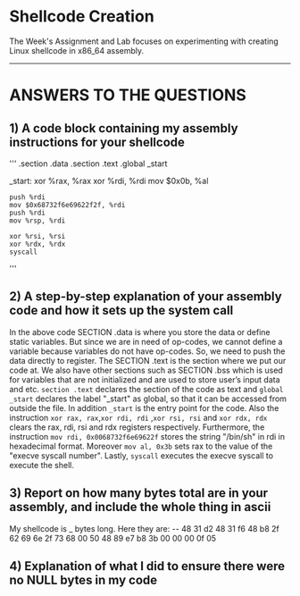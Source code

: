 # Shellcode Creation

The Week's Assignment and Lab focuses on experimenting with creating Linux shellcode in x86_64 assembly.

---

# ANSWERS TO THE QUESTIONS

## 1) A code block containing my assembly instructions for your shellcode

'''
.section .data
.section .text
    .global _start

_start:
    xor %rax, %rax
    xor %rdi, %rdi
    mov $0x0b, %al

    push %rdi
    mov $0x68732f6e69622f2f, %rdi
    push %rdi
    mov %rsp, %rdi

    xor %rsi, %rsi
    xor %rdx, %rdx
    syscall
'''

## 2) A step-by-step explanation of your assembly code and how it sets up the system call

In the above code SECTION .data is where you store the data or define static variables. But since we are in need of op-codes, we cannot define a variable because variables do not have op-codes. So, we need to push the data directly to register. The SECTION .text is the section where we put our code at. We also have other sections such as SECTION .bss which is used for variables that are not initialized and are used to store user’s input data and etc.
`section .text` declares the section of the code as text and `global _start` declares the label "_start" as global, so that it can be accessed from 
outside the file. In addition `_start` is the entry point for the code. Also the instruction `xor rax, rax`,`xor rdi, rdi` ,`xor rsi, rsi` and `xor rdx, rdx` clears the rax, rdi, rsi and rdx registers respectively. Furthermore, the instruction `mov rdi, 0x0068732f6e69622f` stores the string "/bin/sh" in rdi in hexadecimal format. Moreover `mov al, 0x3b` sets rax to the value of the "execve syscall number". Lastly, `syscall` executes the  execve syscall to execute the shell.



## 3) Report on how many bytes total are in your assembly, and include the whole thing in ascii

My shellcode is _ bytes long. Here they are: -- 48 31 d2 48 31 f6 48 b8 2f 62 69 6e 2f 73 68 00 50 48 89 e7 b8 3b 00 00 00 0f 05

## 4) Explanation of what I did to ensure there were no NULL bytes in my code
